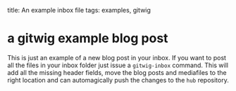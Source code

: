 title:    An example inbox file
tags:     examples, gitwig

a gitwig example blog post
==========================

This is just an example of a new blog post in your inbox. If you want to post all the files in your inbox folder just issue a `gitwig-inbox` command. This will add all the missing header fields, move the blog posts and mediafiles to the right location and can automagically push the changes to the `hub` repository.
